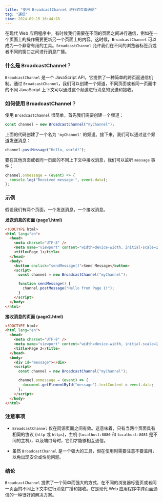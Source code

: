 ```yaml
---
title: "使用 BroadcastChannel 进行跨页面通信"
tag: "通信"
time: 2024-09-15 16:44:28
---
```


在现代 Web 应用程序中，有时候我们需要在不同的页面之间进行通信，例如在一个页面上的操作需要更新另一个页面上的内容。这时候，`BroadcastChannel` 可以成为一个非常有用的工具。`BroadcastChannel` 允许我们在不同的浏览器标签页或者不同的窗口之间进行消息广播。

### 什么是 BroadcastChannel？

`BroadcastChannel` 是一个 JavaScript API，它提供了一种简单的跨页面通信机制。通过 `BroadcastChannel`，我们可以创建一个频道，不同页面或者同一页面中的不同 JavaScript 上下文可以通过这个频道进行消息的发送和接收。

### 如何使用 BroadcastChannel？

使用 `BroadcastChannel` 很简单，首先我们需要创建一个频道：

```js
const channel = new BroadcastChannel("myChannel");
```

上面的代码创建了一个名为 `'myChannel'` 的频道。接下来，我们可以通过这个频道发送消息：

```js
channel.postMessage("Hello, world!");
```

要在其他页面或者同一页面的不同上下文中接收消息，我们可以监听 `message` 事件：

```js
channel.onmessage = (event) => {
  console.log("Received message:", event.data);
};
```

### 示例

假设我们有两个页面，一个发送消息，一个接收消息。

**发送消息的页面 (page1.html)**

```html
<!DOCTYPE html>
<html lang="en">
  <head>
    <meta charset="UTF-8" />
    <meta name="viewport" content="width=device-width, initial-scale=1.0" />
    <title>Page 1</title>
  </head>
  <body>
    <button onclick="sendMessage()">Send Message</button>
    <script>
      const channel = new BroadcastChannel("myChannel");

      function sendMessage() {
        channel.postMessage("Hello from Page 1!");
      }
    </script>
  </body>
</html>
```

**接收消息的页面 (page2.html)**

```html
<!DOCTYPE html>
<html lang="en">
  <head>
    <meta charset="UTF-8" />
    <meta name="viewport" content="width=device-width, initial-scale=1.0" />
    <title>Page 2</title>
  </head>
  <body>
    <div id="message"></div>
    <script>
      const channel = new BroadcastChannel("myChannel");

      channel.onmessage = (event) => {
        document.getElementById("message").textContent = event.data;
      };
    </script>
  </body>
</html>
```

### 注意事项

- `BroadcastChannel` 仅在同源页面之间有效。这意味着，只有当两个页面具有相同的协议 (`http` 或 `https`)，主机 (`localhost:8080` 和 `localhost:8081` 是不同的主机)，以及端口号时，它们才能够相互通信。

- 虽然 `BroadcastChannel` 是一个强大的工具，但在使用时需要注意不要滥用，以免出现安全或性能问题。

### 结论

`BroadcastChannel` 提供了一个简单而强大的方式，在不同的浏览器标签页或者同一页面的不同上下文中进行消息广播和接收。它是现代 Web 应用程序中跨页面通信的一种很好的解决方案。
